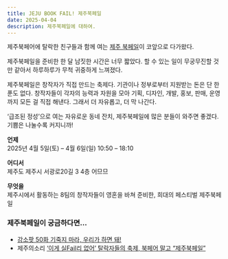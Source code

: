 ```yaml
---
title: JEJU BOOK FAIL! 제주북페일
date: 2025-04-04
description: 제주북페일에 대하여.
---
```


제주북페어에 탈락한 친구들과 함께 여는 [제주 북페일](https://jejubookfail.com/)이 코앞으로 다가왔다.

제주북페일을 준비한 한 달 남짓한 시간은 너무 짧았다. 할 수 있는 일이 무궁무진할 것만 같아서 하루하루가 무척 귀중하게 느껴졌다.

제주북페일은 창작자가 직접 만드는 축제다. 기관이나 정부로부터 지원받는 돈은 단 한 푼도 없다. 창작자들이 각자의 능력과 자원을 모아 기획, 디자인, 개발, 홍보, 판매, 운영까지 모든 걸 직접 해낸다. 그래서 더 자유롭고, 더 막 나간다.

‘급조된 정성’으로 여는 자유로운 동네 잔치, 제주북페일에 많은 분들이 와주면 좋겠다. 기쁨은 나눌수록 커지니까!

**언제**  
2025년 4월 5일(토) – 4월 6일(일) 10:50 – 18:10

**어디서**  
제주도 제주시 서광로20길 3 4층 어므므

**무엇을**  
제주시에서 활동하는 8팀의 창작자들이 영혼을 바쳐 준비한, 희대의 페스티벌 제주북페일

### 제주북페일이 궁금하다면…
- [강소팟 50화 기죽지 마라, 우리가 하면 돼!](https://jagunbae.com/ep-50/)
- 제주의소리 [‘이게 실Fail리 없어’ 탈락자들의 축제, 북페어 말고 “제주북페일”](https://www.jejusori.net/news/articleView.html?idxno=435186#reply)